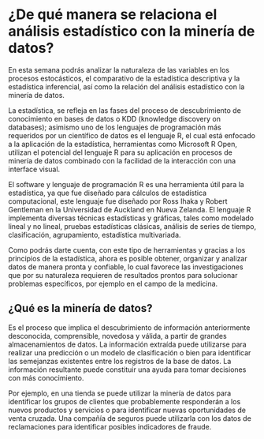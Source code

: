 # ¿De qué manera se relaciona el análisis estadístico con la minería de datos?

En esta semana podrás analizar la naturaleza de las variables en los procesos estocásticos, el comparativo de la estadística descriptiva y la estadística inferencial, así como la relación del análisis estadístico con la minería de datos.

La estadística, se refleja en las fases del proceso de descubrimiento de conocimiento en bases de datos o KDD (knowledge discovery on databases); asimismo uno de los lenguajes de programación más requeridos por un científico de datos es el lenguaje R, el cual está enfocado a la aplicación de la estadística, herramientas como Microsoft R Open, utilizan el potencial del lenguaje R para su aplicación en procesos de minería de datos combinado con la facilidad de la interacción con una interface visual.

El software y lenguaje de programación R es una herramienta útil para la estadística, ya que fue diseñado para cálculos de estadística computacional, este lenguaje fue diseñado por Ross Ihaka y Robert Gentleman  en la Universidad de Auckland en Nueva Zelanda. El lenguaje R  implementa diversas técnicas estadísticas y gráficas, tales como modelado lineal y no lineal, pruebas estadísticas clásicas, análisis de series de tiempo, clasificación, agrupamiento, estadística multivariada. 

Como podrás darte cuenta, con este tipo de herramientas y gracias a los principios de la estadística, ahora es posible obtener, organizar y analizar datos de manera pronta y confiable, lo cual favorece las investigaciones que por su naturaleza requieren de resultados prontos para solucionar problemas específicos, por ejemplo en el campo de la medicina.

## ¿Qué es la minería de datos?

Es el proceso que implica el descubrimiento de información anteriormente
desconocida, comprensible, novedosa y válida, a partir de grandes almacenamientos de datos. La
información extraída puede utilizarse para realizar una predicción o un modelo de clasificación o bien
para identificar las semejanzas existentes entre los registros de la base de datos. La información
resultante puede constituir una ayuda para tomar decisiones con más conocimiento.


Por ejemplo, en una tienda se puede utilizar la minería de datos para identificar los grupos de clientes
que probablemente responderán a los nuevos productos y servicios o para identificar nuevas
oportunidades de venta cruzada. Una compañía de seguros puede utilizarla con los datos de
reclamaciones para identificar posibles indicadores de fraude.

